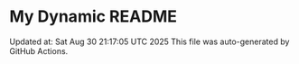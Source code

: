 # My Dynamic README
Updated at: Sat Aug 30 21:17:05 UTC 2025
This file was auto-generated by GitHub Actions.
